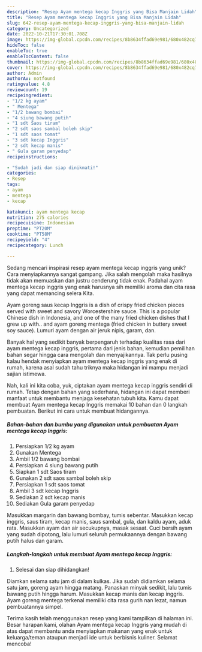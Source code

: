 ```yaml
---
description: "Resep Ayam mentega kecap Inggris yang Bisa Manjain Lidah"
title: "Resep Ayam mentega kecap Inggris yang Bisa Manjain Lidah"
slug: 642-resep-ayam-mentega-kecap-inggris-yang-bisa-manjain-lidah
category: Uncategorized
date: 2022-10-21T17:30:01.708Z
image: https://img-global.cpcdn.com/recipes/8b8634ffad69e981/680x482cq70/ayam-mentega-kecap-inggris-foto-resep-utama.jpg
hideToc: false
enableToc: true
enableTocContent: false
thumbnail: https://img-global.cpcdn.com/recipes/8b8634ffad69e981/680x482cq70/ayam-mentega-kecap-inggris-foto-resep-utama.jpg
cover: https://img-global.cpcdn.com/recipes/8b8634ffad69e981/680x482cq70/ayam-mentega-kecap-inggris-foto-resep-utama.jpg
author: Admin
authorAv: notfound
ratingvalue: 4.8
reviewcount: 19
recipeingredient:
- "1/2 kg ayam"
- " Mentega"
- "1/2 bawang bombai"
- "4 siung bawang putih"
- "1 sdt Saos tiram"
- "2 sdt saos sambal boleh skip"
- "1 sdt saos tomat"
- "3 sdt kecap Inggris"
- "2 sdt kecap manis"
- " Gula garam penyedap"
recipeinstructions:

- "Sudah jadi dan siap dinikmati!"
categories:
- Resep
tags:
- ayam
- mentega
- kecap

katakunci: ayam mentega kecap 
nutrition: 275 calories
recipecuisine: Indonesian
preptime: "PT20M"
cooktime: "PT58M"
recipeyield: "4"
recipecategory: Lunch

---
```





Sedang mencari inspirasi resep ayam mentega kecap inggris yang unik? Cara menyiapkannya sangat gampang. Jika salah mengolah maka hasilnya tidak akan memuaskan dan justru cenderung tidak enak. Padahal ayam mentega kecap inggris yang enak harusnya sih memiliki aroma dan cita rasa yang dapat memancing selera Kita.





Ayam goreng saus kecap Inggris is a dish of crispy fried chicken pieces served with sweet and savory Worcestershire sauce. This is a popular Chinese dish in Indonesia, and one of the many fried chicken dishes that I grew up with.. and ayam goreng mentega (fried chicken in buttery sweet soy sauce). Lumuri ayam dengan air jeruk nipis, garam, dan.

Banyak hal yang sedikit banyak berpengaruh terhadap kualitas rasa dari ayam mentega kecap inggris, pertama dari jenis bahan, kemudian pemilihan bahan segar hingga cara mengolah dan menyajikannya. Tak perlu pusing kalau hendak menyiapkan ayam mentega kecap inggris yang enak di rumah, karena asal sudah tahu triknya maka hidangan ini mampu menjadi sajian istimewa.






Nah, kali ini kita coba, yuk, ciptakan ayam mentega kecap inggris sendiri di rumah. Tetap dengan bahan yang sederhana, hidangan ini dapat memberi manfaat untuk membantu menjaga kesehatan tubuh kita. Kamu dapat membuat Ayam mentega kecap Inggris memakai 10 bahan dan 0 langkah pembuatan. Berikut ini cara untuk membuat hidangannya.

<!--inarticleads1-->

##### Bahan-bahan dan bumbu yang digunakan untuk pembuatan Ayam mentega kecap Inggris:

1. Persiapkan 1/2 kg ayam
1. Gunakan  Mentega
1. Ambil 1/2 bawang bombai
1. Persiapkan 4 siung bawang putih
1. Siapkan 1 sdt Saos tiram
1. Gunakan 2 sdt saos sambal boleh skip
1. Persiapkan 1 sdt saos tomat
1. Ambil 3 sdt kecap Inggris
1. Sediakan 2 sdt kecap manis
1. Sediakan  Gula garam penyedap


Masukkan margarin dan bawang bombay, tumis sebentar. Masukkan kecap inggris, saus tiram, kecap manis, saus sambal, gula, dan kaldu ayam, aduk rata. Masukkan ayam dan air secukupnya, masak sesaat. Cuci bersih ayam yang sudah dipotong, lalu lumuri seluruh permukaannya dengan bawang putih halus dan garam. 

<!--inarticleads2-->

##### Langkah-langkah untuk membuat Ayam mentega kecap Inggris:


1. Selesai dan siap dihidangkan!

Diamkan selama satu jam di dalam kulkas. Jika sudah didiamkan selama satu jam, goreng ayam hingga matang. Panaskan minyak sedikit, lalu tumis bawang putih hingga harum. Masukkan kecap manis dan kecap inggris. Ayam goreng mentega terkenal memiliki cita rasa gurih nan lezat, namun pembuatannya simpel. 

Terima kasih telah menggunakan resep yang kami tampilkan di halaman ini. Besar harapan kami, olahan Ayam mentega kecap Inggris yang mudah di atas dapat membantu anda menyiapkan makanan yang enak untuk keluarga/teman ataupun menjadi ide untuk berbisnis kuliner. Selamat mencoba!
